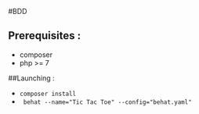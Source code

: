 #BDD

## Prerequisites :

- composer
- php >= 7

##Launching :

 - `composer install`
 - ` behat --name="Tic Tac Toe" --config="behat.yaml"`

